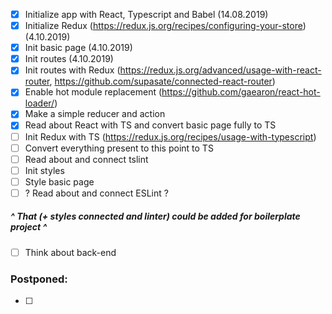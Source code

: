 - [x] Initialize app with React, Typescript and Babel (14.08.2019)
- [x] Initialize Redux (https://redux.js.org/recipes/configuring-your-store) (4.10.2019)
- [x] Init basic page (4.10.2019)
- [x] Init routes (4.10.2019)
- [x] Init routes with Redux (https://redux.js.org/advanced/usage-with-react-router, https://github.com/supasate/connected-react-router)
- [x] Enable hot module replacement (https://github.com/gaearon/react-hot-loader/)
- [x] Make a simple reducer and action
- [x] Read about React with TS and convert basic page fully to TS
- [ ] Init Redux with TS (https://redux.js.org/recipes/usage-with-typescript)
- [ ] Convert everything present to this point to TS
- [ ] Read about and connect tslint
- [ ] Init styles
- [ ] Style basic page
- [ ] ? Read about and connect ESLint ?

##### ^ That (+ styles connected and linter) could be added for boilerplate project ^

- [ ] Think about back-end


### Postponed:
- [ ] 
